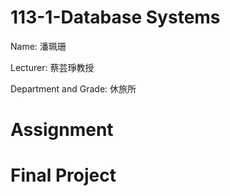 # 113-1-Database Systems
Name: 潘珮珊

Lecturer: 蔡芸琤教授

Department and Grade: 休旅所

# Assignment


# Final Project
